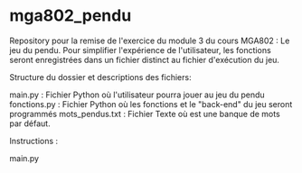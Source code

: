 # mga802_pendu
Repository pour la remise de l'exercice du module 3 du cours MGA802 : Le jeu du pendu. Pour simplifier l'expérience de l'utilisateur, les fonctions seront enregistrées dans un fichier distinct au fichier d'exécution du jeu. 

Structure du dossier et descriptions des fichiers: 

main.py : Fichier Python où l'utilisateur pourra jouer au jeu du pendu
fonctions.py : Fichier Python où les fonctions et le "back-end" du jeu seront programmés
mots_pendus.txt : Fichier Texte où est une banque de mots par défaut.


Instructions : 

main.py

